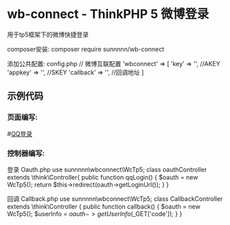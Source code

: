 # wb-connect - ThinkPHP 5 微博登录

用于tp5框架下的微博快捷登录

composer安装: composer require sunnnnn/wb-connect

添加公共配置:
config.php
// 微博互联配置
'wbconnect' => [
    'key' => '',  //AKEY
    'appkey' => '', //SKEY
    'callback' => '', //回调地址
]

## 示例代码

### 页面编写:
#<a href="{:url('/oauth/wbLogin')}">QQ登录</a>

### 控制器编写:

登录
Oauth.php
use sunnnnn\wbconnect\WcTp5;
class oauthController extends \think\Controller{
    public function qqLogin()
    {
        $oauth = new WcTp5();
        return $this->redirect(oauth->getLoginUrl());
    }
}

回调
Callback.php
use sunnnnn\wbconnect\WcTp5;
class CallbackController extends \think\Controller
{
    public function callback()
    {
        $oauth = new WcTp5();
		$userInfo = $oauth->getUserInfo($_GET['code']);
    }
}